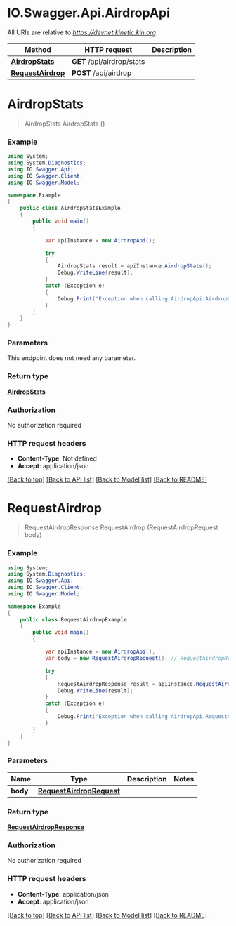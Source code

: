 # IO.Swagger.Api.AirdropApi

All URIs are relative to *https://devnet.kinetic.kin.org*

Method | HTTP request | Description
------------- | ------------- | -------------
[**AirdropStats**](AirdropApi.md#airdropstats) | **GET** /api/airdrop/stats | 
[**RequestAirdrop**](AirdropApi.md#requestairdrop) | **POST** /api/airdrop | 

<a name="airdropstats"></a>
# **AirdropStats**
> AirdropStats AirdropStats ()



### Example
```csharp
using System;
using System.Diagnostics;
using IO.Swagger.Api;
using IO.Swagger.Client;
using IO.Swagger.Model;

namespace Example
{
    public class AirdropStatsExample
    {
        public void main()
        {

            var apiInstance = new AirdropApi();

            try
            {
                AirdropStats result = apiInstance.AirdropStats();
                Debug.WriteLine(result);
            }
            catch (Exception e)
            {
                Debug.Print("Exception when calling AirdropApi.AirdropStats: " + e.Message );
            }
        }
    }
}
```

### Parameters
This endpoint does not need any parameter.

### Return type

[**AirdropStats**](AirdropStats.md)

### Authorization

No authorization required

### HTTP request headers

 - **Content-Type**: Not defined
 - **Accept**: application/json

[[Back to top]](#) [[Back to API list]](../README.md#documentation-for-api-endpoints) [[Back to Model list]](../README.md#documentation-for-models) [[Back to README]](../README.md)

<a name="requestairdrop"></a>
# **RequestAirdrop**
> RequestAirdropResponse RequestAirdrop (RequestAirdropRequest body)



### Example
```csharp
using System;
using System.Diagnostics;
using IO.Swagger.Api;
using IO.Swagger.Client;
using IO.Swagger.Model;

namespace Example
{
    public class RequestAirdropExample
    {
        public void main()
        {

            var apiInstance = new AirdropApi();
            var body = new RequestAirdropRequest(); // RequestAirdropRequest | 

            try
            {
                RequestAirdropResponse result = apiInstance.RequestAirdrop(body);
                Debug.WriteLine(result);
            }
            catch (Exception e)
            {
                Debug.Print("Exception when calling AirdropApi.RequestAirdrop: " + e.Message );
            }
        }
    }
}
```

### Parameters

Name | Type | Description  | Notes
------------- | ------------- | ------------- | -------------
 **body** | [**RequestAirdropRequest**](RequestAirdropRequest.md)|  | 

### Return type

[**RequestAirdropResponse**](RequestAirdropResponse.md)

### Authorization

No authorization required

### HTTP request headers

 - **Content-Type**: application/json
 - **Accept**: application/json

[[Back to top]](#) [[Back to API list]](../README.md#documentation-for-api-endpoints) [[Back to Model list]](../README.md#documentation-for-models) [[Back to README]](../README.md)

